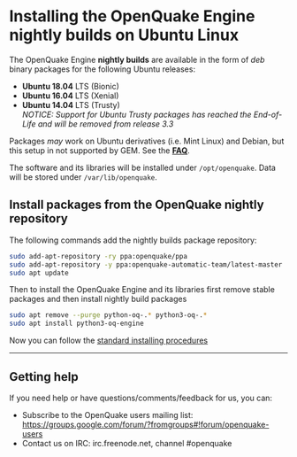 # Installing the OpenQuake Engine nightly builds on Ubuntu Linux

The OpenQuake Engine **nightly builds** are available in the form of *deb* binary packages for the following Ubuntu releases:
- **Ubuntu 18.04** LTS (Bionic)
- **Ubuntu 16.04** LTS (Xenial)
- **Ubuntu 14.04** LTS (Trusty) \
  _NOTICE: Support for Ubuntu Trusty packages has reached the End-of-Life and will be removed from release 3.3_

Packages *may* work on Ubuntu derivatives (i.e. Mint Linux) and Debian, but this setup in not supported by GEM. See the **[FAQ](../faq.md#unsupported-operating-systems)**.

The software and its libraries will be installed under `/opt/openquake`. Data will be stored under `/var/lib/openquake`.

## Install packages from the OpenQuake nightly repository

The following commands add the nightly builds package repository:
```bash
sudo add-apt-repository -ry ppa:openquake/ppa
sudo add-apt-repository -y ppa:openquake-automatic-team/latest-master
sudo apt update
```

Then to install the OpenQuake Engine and its libraries first remove stable packages and then install nightly build packages
```bash
sudo apt remove --purge python-oq-.* python3-oq-.*
sudo apt install python3-oq-engine
```

Now you can follow the [standard installing procedures](./ubuntu.md#configure-the-system-services)

***

## Getting help
If you need help or have questions/comments/feedback for us, you can:
  * Subscribe to the OpenQuake users mailing list: https://groups.google.com/forum/?fromgroups#!forum/openquake-users
  * Contact us on IRC: irc.freenode.net, channel #openquake
